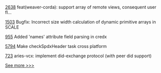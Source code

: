 
[2638](https://github.com/hyperledger/cacti/pull/2638) feat(weaver-corda): support array of remote views, consequent user fl…

[1503](https://github.com/hyperledger/solang/pull/1503) Bugfix: Incorrect size width calculation of dynamic primitive arrays in SCALE

[955](https://github.com/hyperledger/aries-vcx/pull/955) Added 'names' attribute field parsing in credx

[5794](https://github.com/hyperledger/besu/pull/5794) Make checkSpdxHeader task cross platform

[723](https://github.com/hyperledger/aries-agent-test-harness/pull/723) aries-vcx: implement did-exchange protocol (with peer did support)


[See more >>>](https://start-here.hyperledger.org/pull-requests)

